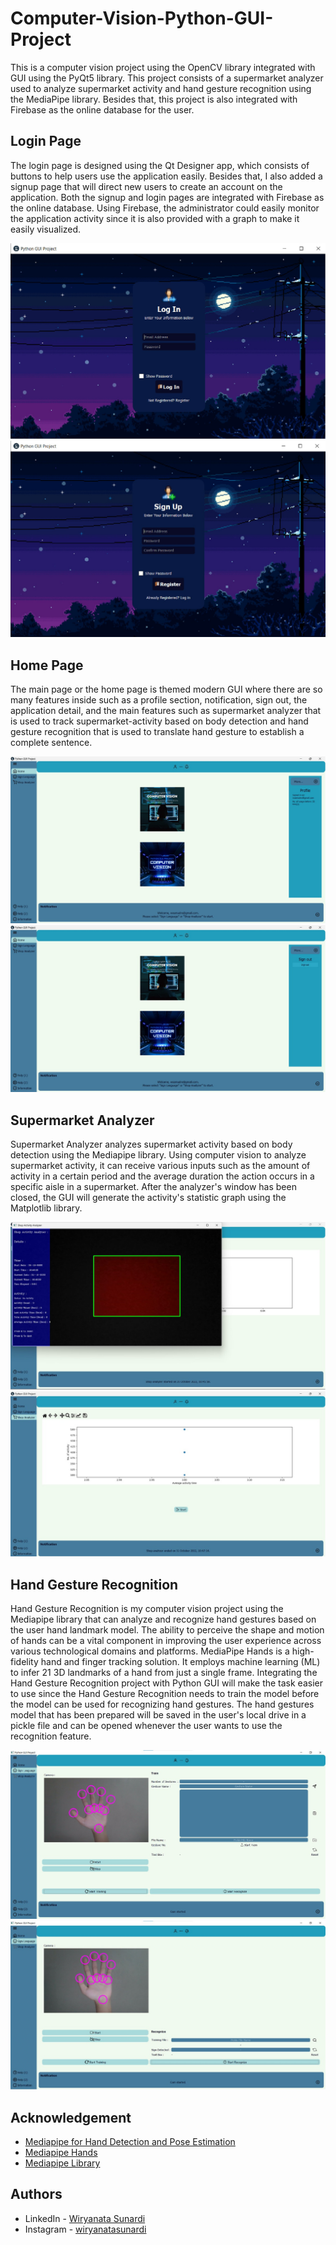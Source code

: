 # Computer-Vision-Python-GUI-Project
This is a computer vision project using the OpenCV library integrated with GUI using the PyQt5 library. This project consists of a supermarket analyzer used to analyze supermarket activity and hand gesture recognition using the MediaPipe library. Besides that, this project is also integrated with Firebase as the online database for the user.

## Login Page

The login page is designed using the Qt Designer app, which consists of buttons to help users use the application easily. Besides that, I also added a signup page that will direct new users to create an account on the application. Both the signup and login pages are integrated with Firebase as the online database. Using Firebase, the administrator could easily monitor the application activity since it is also provided with a graph to make it easily visualized.

![Computer Vision Python GUI Project](https://github.com/wiryanatasunardi/Computer-Vision-Python-GUI-Project/blob/main/Documentation/login.jpg)
![Computer Vision Python GUI Project](https://github.com/wiryanatasunardi/Computer-Vision-Python-GUI-Project/blob/main/Documentation/signup.jpg)

## Home Page
The main page or the home page is themed modern GUI where there are so many features inside such as a profile section, notification, sign out, the application detail, and the main features such as supermarket analyzer that is used to track supermarket-activity based on body detection and hand gesture recognition that is used to translate hand gesture to establish a complete sentence.

![Computer Vision Python GUI Project](https://github.com/wiryanatasunardi/Computer-Vision-Python-GUI-Project/blob/main/Documentation/home_profile.jpg)
![Computer Vision Python GUI Project](https://github.com/wiryanatasunardi/Computer-Vision-Python-GUI-Project/blob/main/Documentation/home.jpg)

## Supermarket Analyzer
Supermarket Analyzer analyzes supermarket activity based on body detection using the Mediapipe library. Using computer vision to analyze supermarket activity, it can receive various inputs such as the amount of activity in a certain period and the average duration the action occurs in a specific aisle in a supermarket. After the analyzer's window has been closed, the GUI will generate the activity's statistic graph using the Matplotlib library.

![Computer Vision Python GUI Project](https://github.com/wiryanatasunardi/Computer-Vision-Python-GUI-Project/blob/main/Documentation/supermarket.jpg)
![Computer Vision Python GUI Project](https://github.com/wiryanatasunardi/Computer-Vision-Python-GUI-Project/blob/main/Documentation/supermarket%20graph.jpg)

## Hand Gesture Recognition
Hand Gesture Recognition is my computer vision project using the Mediapipe library that can analyze and recognize hand gestures based on the user hand landmark model. The ability to perceive the shape and motion of hands can be a vital component in improving the user experience across various technological domains and platforms. MediaPipe Hands is a high-fidelity hand and finger tracking solution. It employs machine learning (ML) to infer 21 3D landmarks of a hand from just a single frame. Integrating the Hand Gesture Recognition project with Python GUI will make the task easier to use since the Hand Gesture Recognition needs to train the model before the model can be used for recognizing hand gestures. The hand gestures model that has been prepared will be saved in the user's local drive in a pickle file and can be opened whenever the user wants to use the recognition feature.

![Computer Vision Python GUI Project](https://github.com/wiryanatasunardi/Computer-Vision-Python-GUI-Project/blob/main/Documentation/hand_train.jpg)
![Computer Vision Python GUI Project](https://github.com/wiryanatasunardi/Computer-Vision-Python-GUI-Project/blob/main/Documentation/hand_recog.jpg)

## Acknowledgement
- [Mediapipe for Hand Detection and Pose Estimation](https://www.youtube.com/watch?v=xHK-wv2JG18&list=PLGs0VKk2DiYyXlbJVaE8y1qr24YldYNDm&index=32)
- [Mediapipe Hands](https://google.github.io/mediapipe/solutions/hands.html)
- [Mediapipe Library](https://google.github.io/mediapipe/)

## Authors
-  LinkedIn  - [Wiryanata Sunardi](https://www.linkedin.com/in/wiryanata/)
-  Instagram - [wiryanatasunardi](https://www.instagram.com/wiryanatasunardi/)
